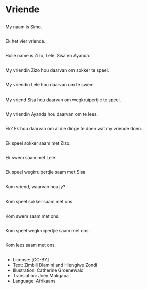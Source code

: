 # Vriende

##
My naam is Simo.

##
Ek het vier vriende.

##
Hulle name is Zizo,
Lele, Sisa en Ayanda.

##
My vriendin Zizo hou
daarvan om sokker te
speel.

##
My vriendin Lele hou
daarvan om te swem.

##
My vriend Sisa hou
daarvan om
wegkruipertjie te speel.

##
My vriendin Ayanda hou
daarvan om te lees.

##
Ek?
Ek hou daarvan om al
die dinge te doen wat
my vriende doen.

##
Ek speel sokker saam
met Zizo.

##
Ek swem saam met
Lele.

##
Ek speel wegkruipertjie
saam met Sisa.

##
Kom vriend, waarvan
hou jy?

##
Kom speel sokker saam
met ons.

##
Kom swem saam met
ons.

##
Kom speel
wegkruipertjie saam
met ons.

##
Kom lees saam met
ons.

##
* License: [CC-BY]
* Text: Zimbili Dlamini and Hlengiwe Zondi
* Illustration: Catherine Groenewald
* Translation: Joey Mokgapa
* Language: Afrikaans
